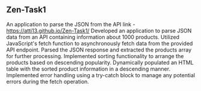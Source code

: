 ## Zen-Task1
 An application to parse the JSON from the API
link - https://atti13.github.io/Zen-Task1/
Developed an application to parse JSON data from an API containing information about 1000 products. 
Utilized JavaScript's fetch function to asynchronously fetch data from the provided API endpoint. 
Parsed the JSON response and extracted the products array for further processing. 
Implemented sorting functionality to arrange the products based on descending popularity. 
Dynamically populated an HTML table with the sorted product information in a descending manner. 
Implemented error handling using a try-catch block to manage any potential errors during the fetch operation.
